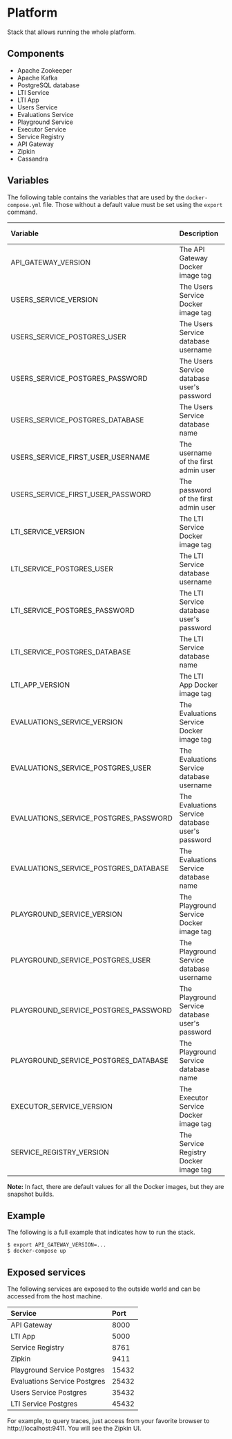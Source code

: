# Platform

Stack that allows running the whole platform.

## Components

- Apache Zookeeper
- Apache Kafka
- PostgreSQL database
- LTI Service
- LTI App
- Users Service
- Evaluations Service
- Playground Service
- Executor Service
- Service Registry
- API Gateway
- Zipkin
- Cassandra

## Variables

The following table contains the variables that are used by the ```docker-compose.yml``` file.
Those without a default value must be set using the ```export``` command.


| Variable                              | Description                                       | Default value         |
|:--------------------------------------|:--------------------------------------------------|:---------------------:|
| API_GATEWAY_VERSION                   | The API Gateway Docker image tag                  | -                     |
| USERS_SERVICE_VERSION                 | The Users Service Docker image tag                | -                     |
| USERS_SERVICE_POSTGRES_USER           | The Users Service database username               | users-service         |
| USERS_SERVICE_POSTGRES_PASSWORD       | The Users Service database user's password        | users-service         |
| USERS_SERVICE_POSTGRES_DATABASE       | The Users Service database name                   | users-service         |
| USERS_SERVICE_FIRST_USER_USERNAME     | The username of the first admin user              | administrator         |
| USERS_SERVICE_FIRST_USER_PASSWORD     | The password of the first admin user              | Cep1234!              |
| LTI_SERVICE_VERSION                   | The LTI Service Docker image tag                  | -                     |
| LTI_SERVICE_POSTGRES_USER             | The LTI Service database username                 | lti-service           |
| LTI_SERVICE_POSTGRES_PASSWORD         | The LTI Service database user's password          | lti-service           |
| LTI_SERVICE_POSTGRES_DATABASE         | The LTI Service database name                     | lti-service           |
| LTI_APP_VERSION                       | The LTI App Docker image tag                      | -                     |
| EVALUATIONS_SERVICE_VERSION           | The Evaluations Service Docker image tag          | -                     |
| EVALUATIONS_SERVICE_POSTGRES_USER     | The Evaluations Service database username         | evaluations-service   |
| EVALUATIONS_SERVICE_POSTGRES_PASSWORD | The Evaluations Service database user's password  | evaluations-service   |
| EVALUATIONS_SERVICE_POSTGRES_DATABASE | The Evaluations Service database name             | evaluations-service   |
| PLAYGROUND_SERVICE_VERSION            | The Playground Service Docker image tag           | -                     |
| PLAYGROUND_SERVICE_POSTGRES_USER      | The Playground Service database username          | playground-service    |
| PLAYGROUND_SERVICE_POSTGRES_PASSWORD  | The Playground Service database user's password   | playground-service    |
| PLAYGROUND_SERVICE_POSTGRES_DATABASE  | The Playground Service database name              | playground-service    |
| EXECUTOR_SERVICE_VERSION              | The Executor Service Docker image tag             | -                     |
| SERVICE_REGISTRY_VERSION              | The Service Registry Docker image tag             | -                     |


**Note:** In fact, there are default values for all the Docker images, but they are snapshot builds.


## Example

The following is a full example that indicates how to run the stack.

```
$ export API_GATEWAY_VERSION=...
$ docker-compose up
```

## Exposed services

The following services are exposed to the outside world and can be accessed from the host machine.

| Service                               | Port  |
|:--------------------------------------|:------|
| API Gateway                           | 8000  |
| LTI App                               | 5000  |
| Service Registry                      | 8761  |
| Zipkin                                | 9411  |
| Playground Service Postgres           | 15432 |
| Evaluations Service Postgres          | 25432 |
| Users Service Postgres                | 35432 |
| LTI Service Postgres                  | 45432 |


For example, to query traces, just access from your favorite browser to http://localhost:9411. You will see the Zipkin UI.
